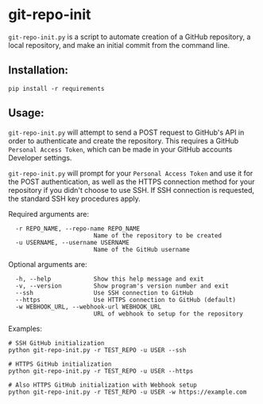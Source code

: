 # git-repo-init
`git-repo-init.py` is a script to automate creation of a GitHub repository, a local repository, and make an initial
commit from the command line.

## Installation:
`pip install -r requirements`

## Usage:
`git-repo-init.py` will attempt to send a POST request to GitHub's API in order to authenticate and create the 
repository.  This requires a GitHub `Personal Access Token`, which can be made in your GitHub accounts Developer 
settings.

`git-repo-init.py` will prompt for your `Personal Access Token` and use it for the POST
authentication, as well as the HTTPS connection method for your repository if you didn't choose to use SSH. If SSH 
connection is requested, the standard SSH key procedures apply. 


Required arguments are:
  
```
  -r REPO_NAME, --repo-name REPO_NAME
                        Name of the repository to be created
  -u USERNAME, --username USERNAME
                        Name of the GitHub username
```

Optional arguments are:

```
  -h, --help            Show this help message and exit
  -v, --version         Show program's version number and exit
  --ssh                 Use SSH connection to GitHub
  --https               Use HTTPS connection to GitHub (default)
  -w WEBHOOK_URL, --webhook-url WEBHOOK_URL
                        URL of webhook to setup for the repository
```

Examples:

```
# SSH GitHub initialization
python git-repo-init.py -r TEST_REPO -u USER --ssh

# HTTPS GitHub initialization
python git-repo-init.py -r TEST_REPO -u USER --https

# Also HTTPS GitHub initialization with Webhook setup
python git-repo-init.py -r TEST_REPO -u USER -w https://example.com
```